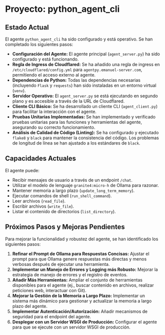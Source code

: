 # Proyecto: python_agent_cli

## Estado Actual

El agente `python_agent_cli` ha sido configurado y está operativo. Se han completado los siguientes pasos:

*   **Configuración del Agente:** El agente principal (`agent_server.py`) ha sido configurado y está funcionando.
*   **Regla de Ingress de Cloudflared:** Se ha añadido una regla de ingress en `/etc/cloudflared/config.yml` para `agentpy.emanuel-server.com`, permitiendo el acceso externo al agente.
*   **Dependencias de Python:** Todas las dependencias necesarias (incluyendo `Flask` y `requests`) han sido instaladas en un entorno virtual (`venv`).
*   **Servidor Operativo:** El `agent_server.py` se está ejecutando en segundo plano y es accesible a través de la URL de Cloudflared.
*   **Cliente CLI Básico:** Se ha desarrollado un cliente CLI (`agent_client.py`) para facilitar la interacción con el agente.
*   **Pruebas Unitarias Implementadas:** Se han implementado y verificado pruebas unitarias para las funciones y herramientas del agente, asegurando su correcto funcionamiento.
*   **Análisis de Calidad de Código (Linting):** Se ha configurado y ejecutado `flake8` y `black` para mantener la consistencia del código. Los problemas de longitud de línea se han ajustado a los estándares de `black`.

## Capacidades Actuales

El agente puede:

*   Recibir mensajes de usuario a través de un endpoint `/chat`.
*   Utilizar el modelo de lenguaje `granite4:micro-h` de Ollama para razonar.
*   Mantener memoria a largo plazo (`update_long_term_memory`).
*   Ejecutar comandos de shell (`run_shell_command`).
*   Leer archivos (`read_file`).
*   Escribir archivos (`write_file`).
*   Listar el contenido de directorios (`list_directory`).

## Próximos Pasos y Mejoras Pendientes

Para mejorar la funcionalidad y robustez del agente, se han identificado los siguientes pasos:

1.  **Refinar el Prompt de Ollama para Respuestas Concisas:** Ajustar el prompt para que Ollama genere respuestas más directas y menos verbosas después de ejecutar una herramienta.
2.  **Implementar un Manejo de Errores y Logging más Robusto:** Mejorar la estrategia de manejo de errores y el registro de eventos.
3.  **Añadir Más Herramientas:** Ampliar el conjunto de herramientas disponibles para el agente (ej., buscar contenido en archivos, realizar peticiones web, interactuar con Git).
4.  **Mejorar la Gestión de la Memoria a Largo Plazo:** Implementar un sistema más dinámico para gestionar y actualizar la memoria a largo plazo del agente.
5.  **Implementar Autenticación/Autorización:** Añadir mecanismos de seguridad para el endpoint del agente.
6.  **Desplegar con un Servidor WSGI de Producción:** Configurar el agente para que se ejecute con un servidor WSGI de producción.
